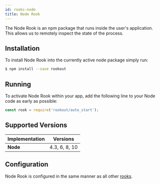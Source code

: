 ```yaml
---
id: rooks-node
title: Node Rook
---
```



The Node Rook is an npm package that runs inside the user's application.  
This allows us to remotely inspect the state of the process.

## Installation

To install Node Rook into the currently active node package simply run:
```bash
$ npm install --save rookout
```

## Running

To activate Node Rook within your app, add the following line to your Node code as early as possible:
```javascript
const rook = require('rookout/auto_start');
```

## Supported Versions

| Implementation     | Versions       |
| ------------------ | -------------- |
| **Node**           | 4.3, 6, 8, 10  |

## Configuration

Node Rook is configured in the same manner as all other [rooks](rooks-config.md).
